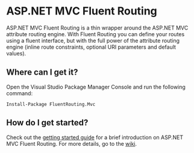 # ASP.NET MVC Fluent Routing 

ASP.NET MVC Fluent Routing is a thin wrapper around the ASP.NET MVC attribute routing engine. With Fluent Routing you can define your routes using a fluent interface, but with the full power of the attribute routing engine (inline route constraints, optional URI parameters and default values). 

## Where can I get it?

Open the Visual Studio Package Manager Console and run the following command:

``
Install-Package FluentRouting.Mvc
``

## How do I get started?

Check out the [getting started guide](https://github.com/dotarj/FluentRouting/wiki/Getting-started) for a brief introduction on ASP.NET MVC Fluent Routing. For more details, go to the [wiki](https://github.com/dotarj/FluentRouting/wiki).
